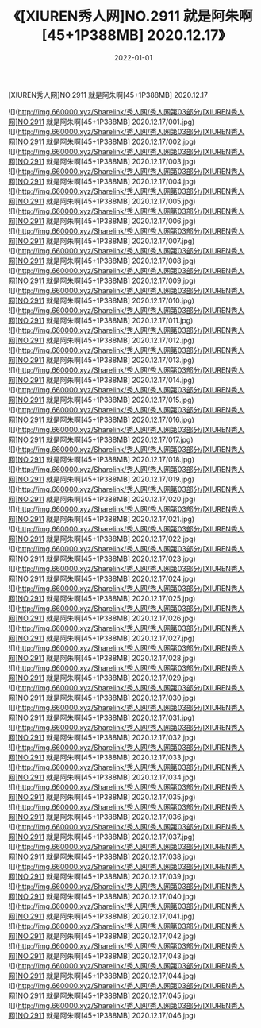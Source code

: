 ﻿---
layout: post
title:  《[XIUREN秀人网]NO.2911 就是阿朱啊[45+1P388MB] 2020.12.17》
date:   2022-01-01
img: http://img.660000.xyz/Sharelink/秀人网/秀人网第03部分/[XIUREN秀人网]NO.2911 就是阿朱啊[45+1P388MB] 2020.12.17/000.jpg
categories: [美女, 清纯, 唯美]
---

[XIUREN秀人网]NO.2911 就是阿朱啊[45+1P388MB] 2020.12.17

 ![](http://img.660000.xyz/Sharelink/秀人网/秀人网第03部分/[XIUREN秀人网]NO.2911 就是阿朱啊[45+1P388MB] 2020.12.17/001.jpg) <br>![](http://img.660000.xyz/Sharelink/秀人网/秀人网第03部分/[XIUREN秀人网]NO.2911 就是阿朱啊[45+1P388MB] 2020.12.17/002.jpg) <br>![](http://img.660000.xyz/Sharelink/秀人网/秀人网第03部分/[XIUREN秀人网]NO.2911 就是阿朱啊[45+1P388MB] 2020.12.17/003.jpg) <br>![](http://img.660000.xyz/Sharelink/秀人网/秀人网第03部分/[XIUREN秀人网]NO.2911 就是阿朱啊[45+1P388MB] 2020.12.17/004.jpg) <br>![](http://img.660000.xyz/Sharelink/秀人网/秀人网第03部分/[XIUREN秀人网]NO.2911 就是阿朱啊[45+1P388MB] 2020.12.17/005.jpg) <br>![](http://img.660000.xyz/Sharelink/秀人网/秀人网第03部分/[XIUREN秀人网]NO.2911 就是阿朱啊[45+1P388MB] 2020.12.17/006.jpg) <br>![](http://img.660000.xyz/Sharelink/秀人网/秀人网第03部分/[XIUREN秀人网]NO.2911 就是阿朱啊[45+1P388MB] 2020.12.17/007.jpg) <br>![](http://img.660000.xyz/Sharelink/秀人网/秀人网第03部分/[XIUREN秀人网]NO.2911 就是阿朱啊[45+1P388MB] 2020.12.17/008.jpg) <br>![](http://img.660000.xyz/Sharelink/秀人网/秀人网第03部分/[XIUREN秀人网]NO.2911 就是阿朱啊[45+1P388MB] 2020.12.17/009.jpg) <br>![](http://img.660000.xyz/Sharelink/秀人网/秀人网第03部分/[XIUREN秀人网]NO.2911 就是阿朱啊[45+1P388MB] 2020.12.17/010.jpg) <br>![](http://img.660000.xyz/Sharelink/秀人网/秀人网第03部分/[XIUREN秀人网]NO.2911 就是阿朱啊[45+1P388MB] 2020.12.17/011.jpg) <br>![](http://img.660000.xyz/Sharelink/秀人网/秀人网第03部分/[XIUREN秀人网]NO.2911 就是阿朱啊[45+1P388MB] 2020.12.17/012.jpg) <br>![](http://img.660000.xyz/Sharelink/秀人网/秀人网第03部分/[XIUREN秀人网]NO.2911 就是阿朱啊[45+1P388MB] 2020.12.17/013.jpg) <br>![](http://img.660000.xyz/Sharelink/秀人网/秀人网第03部分/[XIUREN秀人网]NO.2911 就是阿朱啊[45+1P388MB] 2020.12.17/014.jpg) <br>![](http://img.660000.xyz/Sharelink/秀人网/秀人网第03部分/[XIUREN秀人网]NO.2911 就是阿朱啊[45+1P388MB] 2020.12.17/015.jpg) <br>![](http://img.660000.xyz/Sharelink/秀人网/秀人网第03部分/[XIUREN秀人网]NO.2911 就是阿朱啊[45+1P388MB] 2020.12.17/016.jpg) <br>![](http://img.660000.xyz/Sharelink/秀人网/秀人网第03部分/[XIUREN秀人网]NO.2911 就是阿朱啊[45+1P388MB] 2020.12.17/017.jpg) <br>![](http://img.660000.xyz/Sharelink/秀人网/秀人网第03部分/[XIUREN秀人网]NO.2911 就是阿朱啊[45+1P388MB] 2020.12.17/018.jpg) <br>![](http://img.660000.xyz/Sharelink/秀人网/秀人网第03部分/[XIUREN秀人网]NO.2911 就是阿朱啊[45+1P388MB] 2020.12.17/019.jpg) <br>![](http://img.660000.xyz/Sharelink/秀人网/秀人网第03部分/[XIUREN秀人网]NO.2911 就是阿朱啊[45+1P388MB] 2020.12.17/020.jpg) <br>![](http://img.660000.xyz/Sharelink/秀人网/秀人网第03部分/[XIUREN秀人网]NO.2911 就是阿朱啊[45+1P388MB] 2020.12.17/021.jpg) <br>![](http://img.660000.xyz/Sharelink/秀人网/秀人网第03部分/[XIUREN秀人网]NO.2911 就是阿朱啊[45+1P388MB] 2020.12.17/022.jpg) <br>![](http://img.660000.xyz/Sharelink/秀人网/秀人网第03部分/[XIUREN秀人网]NO.2911 就是阿朱啊[45+1P388MB] 2020.12.17/023.jpg) <br>![](http://img.660000.xyz/Sharelink/秀人网/秀人网第03部分/[XIUREN秀人网]NO.2911 就是阿朱啊[45+1P388MB] 2020.12.17/024.jpg) <br>![](http://img.660000.xyz/Sharelink/秀人网/秀人网第03部分/[XIUREN秀人网]NO.2911 就是阿朱啊[45+1P388MB] 2020.12.17/025.jpg) <br>![](http://img.660000.xyz/Sharelink/秀人网/秀人网第03部分/[XIUREN秀人网]NO.2911 就是阿朱啊[45+1P388MB] 2020.12.17/026.jpg) <br>![](http://img.660000.xyz/Sharelink/秀人网/秀人网第03部分/[XIUREN秀人网]NO.2911 就是阿朱啊[45+1P388MB] 2020.12.17/027.jpg) <br>![](http://img.660000.xyz/Sharelink/秀人网/秀人网第03部分/[XIUREN秀人网]NO.2911 就是阿朱啊[45+1P388MB] 2020.12.17/028.jpg) <br>![](http://img.660000.xyz/Sharelink/秀人网/秀人网第03部分/[XIUREN秀人网]NO.2911 就是阿朱啊[45+1P388MB] 2020.12.17/029.jpg) <br>![](http://img.660000.xyz/Sharelink/秀人网/秀人网第03部分/[XIUREN秀人网]NO.2911 就是阿朱啊[45+1P388MB] 2020.12.17/030.jpg) <br>![](http://img.660000.xyz/Sharelink/秀人网/秀人网第03部分/[XIUREN秀人网]NO.2911 就是阿朱啊[45+1P388MB] 2020.12.17/031.jpg) <br>![](http://img.660000.xyz/Sharelink/秀人网/秀人网第03部分/[XIUREN秀人网]NO.2911 就是阿朱啊[45+1P388MB] 2020.12.17/032.jpg) <br>![](http://img.660000.xyz/Sharelink/秀人网/秀人网第03部分/[XIUREN秀人网]NO.2911 就是阿朱啊[45+1P388MB] 2020.12.17/033.jpg) <br>![](http://img.660000.xyz/Sharelink/秀人网/秀人网第03部分/[XIUREN秀人网]NO.2911 就是阿朱啊[45+1P388MB] 2020.12.17/034.jpg) <br>![](http://img.660000.xyz/Sharelink/秀人网/秀人网第03部分/[XIUREN秀人网]NO.2911 就是阿朱啊[45+1P388MB] 2020.12.17/035.jpg) <br>![](http://img.660000.xyz/Sharelink/秀人网/秀人网第03部分/[XIUREN秀人网]NO.2911 就是阿朱啊[45+1P388MB] 2020.12.17/036.jpg) <br>![](http://img.660000.xyz/Sharelink/秀人网/秀人网第03部分/[XIUREN秀人网]NO.2911 就是阿朱啊[45+1P388MB] 2020.12.17/037.jpg) <br>![](http://img.660000.xyz/Sharelink/秀人网/秀人网第03部分/[XIUREN秀人网]NO.2911 就是阿朱啊[45+1P388MB] 2020.12.17/038.jpg) <br>![](http://img.660000.xyz/Sharelink/秀人网/秀人网第03部分/[XIUREN秀人网]NO.2911 就是阿朱啊[45+1P388MB] 2020.12.17/039.jpg) <br>![](http://img.660000.xyz/Sharelink/秀人网/秀人网第03部分/[XIUREN秀人网]NO.2911 就是阿朱啊[45+1P388MB] 2020.12.17/040.jpg) <br>![](http://img.660000.xyz/Sharelink/秀人网/秀人网第03部分/[XIUREN秀人网]NO.2911 就是阿朱啊[45+1P388MB] 2020.12.17/041.jpg) <br>![](http://img.660000.xyz/Sharelink/秀人网/秀人网第03部分/[XIUREN秀人网]NO.2911 就是阿朱啊[45+1P388MB] 2020.12.17/042.jpg) <br>![](http://img.660000.xyz/Sharelink/秀人网/秀人网第03部分/[XIUREN秀人网]NO.2911 就是阿朱啊[45+1P388MB] 2020.12.17/043.jpg) <br>![](http://img.660000.xyz/Sharelink/秀人网/秀人网第03部分/[XIUREN秀人网]NO.2911 就是阿朱啊[45+1P388MB] 2020.12.17/044.jpg) <br>![](http://img.660000.xyz/Sharelink/秀人网/秀人网第03部分/[XIUREN秀人网]NO.2911 就是阿朱啊[45+1P388MB] 2020.12.17/045.jpg) <br>![](http://img.660000.xyz/Sharelink/秀人网/秀人网第03部分/[XIUREN秀人网]NO.2911 就是阿朱啊[45+1P388MB] 2020.12.17/046.jpg) <br>